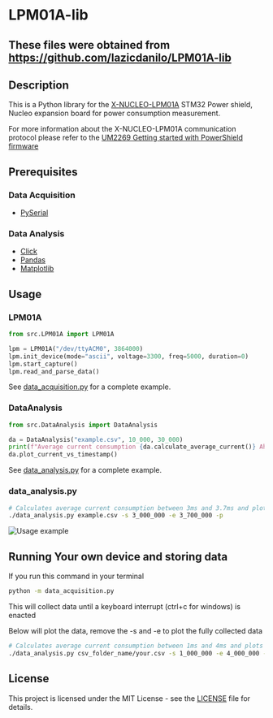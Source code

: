 # LPM01A-lib
## These files were obtained from https://github.com/lazicdanilo/LPM01A-lib

## Description

This is a Python library for the [X-NUCLEO-LPM01A](https://www.st.com/en/evaluation-tools/x-nucleo-lpm01a.html) STM32 Power shield, Nucleo expansion board for power consumption measurement.

For more information about the X-NUCLEO-LPM01A communication protocol please refer to the [UM2269 Getting started with PowerShield firmware](https://www.st.com/resource/en/user_manual/dm00418905-getting-started-with-powershield-firmware-stmicroelectronics.pdf)

## Prerequisites

### Data Acquisition

- [PySerial](https://pypi.org/project/pyserial/)

### Data Analysis

- [Click](https://pypi.org/project/click/)
- [Pandas](https://pypi.org/project/pandas/)
- [Matplotlib](https://pypi.org/project/matplotlib/)

## Usage

### LPM01A

```python
from src.LPM01A import LPM01A

lpm = LPM01A("/dev/ttyACM0", 3864000)
lpm.init_device(mode="ascii", voltage=3300, freq=5000, duration=0)
lpm.start_capture()
lpm.read_and_parse_data()
```

See [data_acquisition.py](data_acquisition.py) for a complete example.

### DataAnalysis

```python
from src.DataAnalysis import DataAnalysis

da = DataAnalysis("example.csv", 10_000, 30_000)
print(f"Average current consumption {da.calculate_average_current()} Ah")
da.plot_current_vs_timestamp()
```

See [data_analysis.py](data_analysis.py) for a complete example.

### data_analysis.py

```bash
# Calculates average current consumption between 3ms and 3.7ms and plots data
./data_analysis.py example.csv -s 3_000_000 -e 3_700_000 -p 
```

![Usage example](assets/pics/data_analysis_usage_example.gif)

## Running Your own device and storing data
If you run this command in your terminal
```bash
python -m data_acquisition.py
```
This will collect data until a keyboard interrupt (ctrl+c for windows) is enacted

Below will plot the data, remove the -s and -e to plot the fully collected data

```bash
# Calculates average current consumption between 1ms and 4ms and plots data
./data_analysis.py csv_folder_name/your.csv -s 1_000_000 -e 4_000_000 -p 
```

## License

This project is licensed under the MIT License - see the [LICENSE](LICENSE) file for details.
